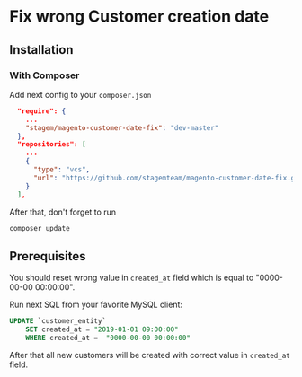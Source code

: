 # Fix wrong Customer creation date

## Installation

### With Composer
Add next config to your `composer.json`
```json
  "require": {
    ...
    "stagem/magento-customer-date-fix": "dev-master"
  },
  "repositories": [
    ...
    {
      "type": "vcs",
      "url": "https://github.com/stagemteam/magento-customer-date-fix.git"
    }
  ],
```

After that, don't forget to run
```bash
composer update
```

## Prerequisites
You should reset wrong value in `created_at` field which is equal to "0000-00-00 00:00:00".

Run next SQL from your favorite MySQL client:
```sql
UPDATE `customer_entity`
    SET created_at = "2019-01-01 09:00:00"
    WHERE created_at =  "0000-00-00 00:00:00"
``` 

After that all new customers will be created with correct value in `created_at` field.
